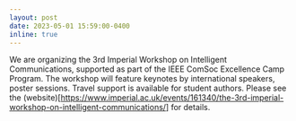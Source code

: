 ```yaml
---
layout: post
date: 2023-05-01 15:59:00-0400
inline: true
---
```


We are organizing the 3rd Imperial Workshop on Intelligent Communications, supported as part of the IEEE ComSoc Excellence Camp Program. The workshop will feature keynotes by international speakers, poster sessions. Travel support is available for student authors. Please see the (website)[https://www.imperial.ac.uk/events/161340/the-3rd-imperial-workshop-on-intelligent-communications/] for details.
